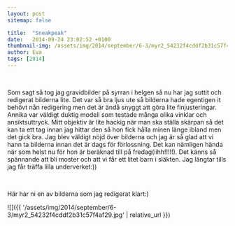 ```yaml
---
layout: post
sitemap: false

title:  "Sneakpeak"
date:   2014-09-24 23:02:52 +0100
thumbnail-img: /assets/img/2014/september/6-3/myr2_54232f4cddf2b31c57f4af29.jpg
author: Eva
tags: [2014]
---
```


 




Som sagt så tog jag gravidbilder på syrran i helgen så nu har jag suttit och redigerat bilderna lite. Det var så bra ljus ute så bilderna hade egentigen it behövt nån redigering men det är ändå snyggt att göra lite finjusteringar. Annika var väldigt duktig modell som testade många olika vinklar och ansiktsuttryck. Mitt objektiv är lite hackig när man ska ställa skärpan så det kan ta ett tag innan jag hittar den så hon fick hålla minen länge ibland men det gick bra. Jag blev väldigt nöjd över bilderna och jag är så glad att vi hann ta bilderna innan det är dags för förlossning. Det kan nämligen hända när som helst nu för hon är beräknad till på fredag(iihh!!!!!). Det känns så spännande att bli moster och att vi får ett litet barn i släkten. Jag längtar tills jag får träffa lilla underverket:)) 




 




Här har ni en av bilderna som jag redigerat klart:)

![]({{ '/assets/img/2014/september/6-3/myr2_54232f4cddf2b31c57f4af29.jpg'  | relative_url }})

